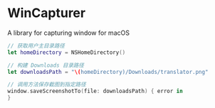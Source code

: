 # WinCapturer
A library for capturing window for macOS

```swift
// 获取用户主目录路径
let homeDirectory = NSHomeDirectory()

// 构建 Downloads 目录路径
let downloadsPath = "\(homeDirectory)/Downloads/translator.png"

// 调用方法保存截图到指定路径
window.saveScreenshotTo(file: downloadsPath) { error in
}
```

